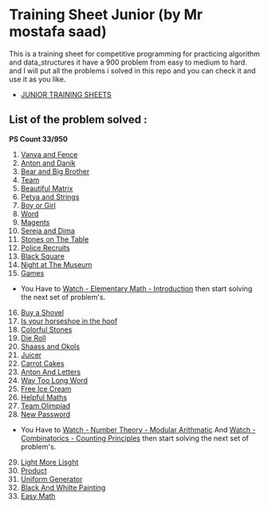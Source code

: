 # Training Sheet Junior (by Mr mostafa saad)

This is a training sheet for competitive programming for practicing algorithm and data_structures it have a 900 problem from easy to medium to hard. and I will put all the problems i solved in this repo and you can check it and use it as you like.


- [JUNIOR TRAINING SHEETS](https://docs.google.com/spreadsheets/d/1Gpj-I6Y0QWh-R_xbliqBDhe_2hce47FKZQ-YrgtbSm8/edit?gid=1160016643#gid=1160016643)


## List of the problem solved :
**PS Count 33/950**

1. [Vanya and Fence ](https://codeforces.com/contest/677/problem/A)
2. [Anton and Danik](http://codeforces.com/contest/734/problem/A)
3. [Bear and Big Brother](http://codeforces.com/contest/791/problem/A)
4. [Team](http://codeforces.com/contest/231/problem/A)
5. [Beautiful Matrix](https://codeforces.com/contest/263/problem/A)
6. [Petya and Strings](https://codeforces.com/contest/112/problem/A)
7. [Boy or Girl](https://codeforces.com/contest/236/problem/A)
8. [Word](https://codeforces.com/contest/59/problem/A)
9. [Magents](https://codeforces.com/contest/344/problem/A)
10. [Sereja and Dima](https://codeforces.com/contest/381/problem/A)
11. [Stones on The Table](https://codeforces.com/contest/266/problem/A)
12. [Police Recruits](https://codeforces.com/contest/427/problem/A)
13. [Black Square](https://codeforces.com/contest/431/problem/A)
14. [Night at The Museum](https://codeforces.com/contest/731/problem/A)
15. [Games](https://codeforces.com/contest/268/problem/A)

- You Have to [Watch - Elementary Math - Introduction](https://www.youtube.com/watch?v=Syx2qDjj7TE) then start solving the next set of problem's.

16. [Buy a Shovel](https://codeforces.com/contest/732/problem/A)
17. [Is your horseshoe in the hoof](https://codeforces.com/contest/228/problem/A)
18. [Colorful Stones](https://codeforces.com/contest/265/problem/A)
19. [Die Roll](https://codeforces.com/contest/9/my)
20. [Shaass and Okols](https://codeforces.com/contest/294/problem/A)
21. [Juicer](https://codeforces.com/contest/709/problem/A)
22. [Carrot Cakes](https://codeforces.com/contest/799/problem/A)
23. [Anton And Letters](https://codeforces.com/contest/443/problem/A)
24. [Way Too Long Word](https://codeforces.com/contest/71/problem/A)
25. [Free Ice Cream](https://codeforces.com/contest/686/problem/A)
26. [Helpful Maths](https://codeforces.com/contest/339/problem/A)
27. [Team Olimpiad](https://codeforces.com/contest/490/problem/A)
28. [New Password](https://codeforces.com/contest/770/problem/A)

- You Have to [Watch - Number Theory - Modular Arithmatic](https://www.youtube.com/watch?v=9sqvjnvuLtY) And [Watch - Combinatorics - Counting Principles](https://www.youtube.com/watch?v=sr6WgCLcgVM)  then start solving the next set of problem's.

29. [Light More Lisght](https://onlinejudge.org/index.php?option=com_onlinejudge&Itemid=8&page=show_problem&problem=1051)
30. [Product](https://onlinejudge.org/index.php?option=com_onlinejudge&Itemid=8&page=show_problem&problem=1047)
31. [Uniform Generator](https://onlinejudge.org/index.php?option=onlinejudge&page=show_problem&problem=349)
32. [Black And Whilte Painting](https://onlinejudge.org/index.php?option=onlinejudge&page=show_problem&problem=2172)
33. [Easy Math](https://www.spoj.com/problems/EASYMATH/)







